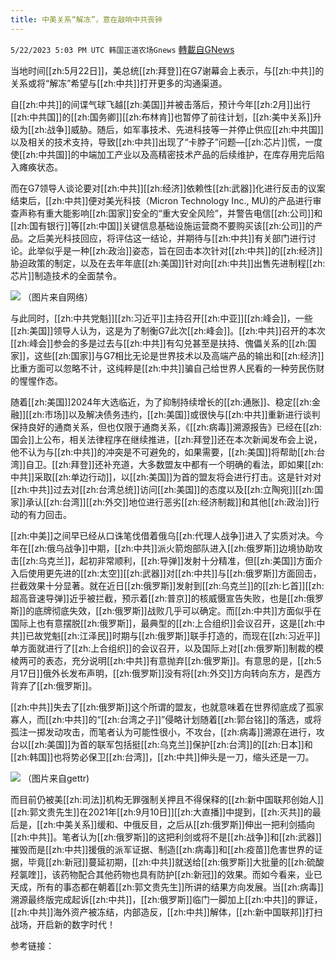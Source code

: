 ```yaml
---
title: 中美关系“解冻”，意在敲响中共丧钟
---
```

`5/22/2023 5:03 PM UTC 韩国正道农场Gnews` [轉載自GNews](https://gnews.org/articles/1321960)

  


当地时间[[zh:5月22日]]，美总统[[zh:拜登]]在G7谢幕会上表示，与[[zh:中共]]的关系或将“解冻”希望与[[zh:中共]]打开更多的沟通渠道。

自[[zh:中共]]的间谍气球飞越[[zh:美国]]并被击落后，预计今年[[zh:2月]]出行[[zh:中共国]]的[[zh:国务卿]][[zh:布林肯]]也暂停了前往计划，[[zh:美中关系]]升级为[[zh:战争]]威胁。随后，如军事技术、先进科技等一并停止供应[[zh:中共国]]以及相关的技术支持，导致[[zh:中共]]出现了“卡脖子”问题—[[zh:芯片]]慌，一度使[[zh:中共国]]的中端加工产业以及高精密技术产品的后续维护，在库存用完后陷入瘫痪状态。

而在G7领导人谈论要对[[zh:中共]][[zh:经济]]依赖性[[zh:武器]]化进行反击的议案结束后，[[zh:中共]]便对美光科技（Micron Technology Inc., MU)的产品进行审查声称有重大能影响[[zh:国家]]安全的“重大安全风险”，并警告电信[[zh:公司]]和[[zh:国有银行]]等[[zh:中国]]关键信息基础设施运营商不要购买该[[zh:公司]]的产品。之后美光科技回应，将评估这一结论，并期待与[[zh:中共]]有关部门进行讨论。此举似乎是一种[[zh:政治]]姿态，旨在回击本次针对[[zh:中共]]的[[zh:经济]]胁迫政策的制定，以及在去年年底[[zh:美国]]针对向[[zh:中共]]出售先进制程[[zh:芯片]]制造技术的全面禁令。

![](https://ipfs.gnews.org/ipfs/QmcFVYQqeKMf1fTkNh1LsU1E9rukpV7ebpWrscUvYSmGH1?filename=IMG_4648.JPG)
（图片来自网络）

与此同时，[[zh:中共党魁]][[zh:习近平]]主持召开[[zh:中亚]][[zh:峰会]]，一些[[zh:美国]]领导人认为，这是为了制衡G7此次[[zh:峰会]]。[[zh:中共]]召开的本次[[zh:峰会]]参会的多是过去与[[zh:中共]]有勾兑甚至是扶持、傀儡关系的[[zh:国家]]，这些[[zh:国家]]与G7相比无论是世界技术以及高端产品的输出和[[zh:经济]]比重方面可以忽略不计，这纯粹是[[zh:中共]]骗自己给世界人民看的一种劳民伤财的惺惺作态。

随着[[zh:美国]]2024年大选临近，为了抑制持续增长的[[zh:通胀]]、稳定[[zh:金融]][[zh:市场]]以及解决债务违约，[[zh:美国]]或很快与[[zh:中共]]重新进行谈判保持良好的通商关系，但也仅限于通商关系，《[[zh:病毒]]溯源报告》已经在[[zh:国会]]上公布，相关法律程序在继续推进，[[zh:拜登]]还在本次新闻发布会上说，他不认为与[[zh:中共]]的冲突是不可避免的，如果需要，[[zh:美国]]将帮助[[zh:台湾]]自卫。[[zh:拜登]]还补充道，大多数盟友中都有一个明确的看法，即如果[[zh:中共]]采取[[zh:单边行动]]，以[[zh:美国]]为首的盟友将会进行打击。这是针对对[[zh:中共]]过去对[[zh:台湾总统]]访问[[zh:美国]]的态度以及[[zh:立陶宛]][[zh:国家]]承认[[zh:台湾]][[zh:外交]]地位进行恶劣[[zh:经济制裁]]和其他[[zh:政治]]行动的有力回击。

[[zh:中美]]之间早已经从口诛笔伐借着俄乌[[zh:代理人战争]]进入了实质对决。今年在[[zh:俄乌战争]]中期，[[zh:中共]]派火箭炮部队进入[[zh:俄罗斯]]边境协助攻击[[zh:乌克兰]]，起初非常顺利，[[zh:导弹]]发射十分精准，但[[zh:美国]]方面介入后使用更先进的[[zh:太空]][[zh:武器]]对[[zh:中共]]与[[zh:俄罗斯]]方面回击，拦截效果十分显著。就在近日[[zh:俄罗斯]]发射到[[zh:乌克兰]]的[[zh:匕首]][[zh:超高音速导弹]]近乎被拦截，预示着[[zh:普京]]的核威慑宣告失败，也是[[zh:俄罗斯]]的底牌彻底失效，[[zh:俄罗斯]]战败几乎可以确定。而[[zh:中共]]方面似乎在国际上也有意摆脱[[zh:俄罗斯]]，最典型的[[zh:上合组织]]会议召开，这是[[zh:中共]]已故党魁[[zh:江泽民]]时期与[[zh:俄罗斯]]联手打造的，而现在[[zh:习近平]]单方面就进行了[[zh:上合组织]]的会议召开，以及国际上对[[zh:俄罗斯]]制裁的模棱两可的表态，充分说明[[zh:中共]]有意抛弃[[zh:俄罗斯]]。有意思的是，[[zh:5月17日]]俄外长发布声明，[[zh:俄罗斯]]没有将[[zh:外交]]方向转向东方，是西方背弃了[[zh:俄罗斯]]。

[[zh:中共]]失去了[[zh:俄罗斯]]这个所谓的盟友，也就意味着在世界彻底成了孤家寡人，而[[zh:中共]]的“[[zh:台湾之子]]”侵略计划随着[[zh:郭台铭]]的落选，或将孤注一掷发动攻击，而笔者认为可能性很小，不攻台，[[zh:病毒]]溯源在进行，攻台以[[zh:美国]]为首的联军包括挺[[zh:乌克兰]]保护[[zh:台湾]]的[[zh:日本]]和[[zh:韩国]]也将势必保卫[[zh:台湾]]，[[zh:中共]]伸头是一刀，缩头还是一刀。

![](https://ipfs.gnews.org/ipfs/QmTZuuQVc4aje57Ne9EFvKEx4e1BYEXayuDkPZP2bxH61H?filename=IMG_4650.jpg)
（图片来自gettr)

而目前仍被美[[zh:司法]]机构无罪强制关押且不得保释的[[zh:新中国联邦创始人]][[zh:郭文贵先生]]在2021年[[zh:9月10日]][[zh:大直播]]中提到，[[zh:灭共]]的最后是，[[zh:中美关系]]缓和、中俄反目，之后从[[zh:俄罗斯]]伸出一把利剑插向[[zh:中共]]。笔者认为[[zh:俄罗斯]]的这把利剑或将不是[[zh:战争]]和[[zh:武器]]摧毁而是[[zh:中共]]援俄的派军证据、制造[[zh:病毒]]和[[zh:疫苗]]危害世界的证据，毕竟[[zh:新冠]]蔓延初期，[[zh:中共]]就送给[[zh:俄罗斯]]大批量的[[zh:硫酸羟氯喹]]，该药物配合其他药物也具有防护[[zh:新冠]]的效果。而如今看来，业已天成，所有的事态都在朝着[[zh:郭文贵先生]]所讲的结果方向发展。当[[zh:病毒]]溯源最终版完成起诉[[zh:中共]]，[[zh:俄罗斯]]临门一脚加上[[zh:中共]]的罪证，[[zh:中共]]海外资产被冻结，内部造反，[[zh:中共]]解体，[[zh:新中国联邦]]打扫战场，开启新的数字时代！

参考链接：
